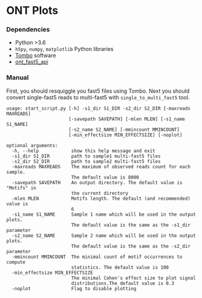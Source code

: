 # ONT Plots

### Dependencies
* Python >3.6
* `h5py`, `numpy`, `matplotlib` Python libraries
* [Tombo](https://github.com/nanoporetech/tombo) software
* [ont_fast5_api](https://github.com/nanoporetech/ont_fast5_api)
### Manual

First, you should resquiggle you fast5 files using Tombo. 
Next you should convert single-fast5 reads to multi-fast5 with `single_to_multi_fast5` tool.

```
usage: start_script.py [-h] -s1_dir S1_DIR -s2_dir S2_DIR [-maxreads MAXREADS]
                       [-savepath SAVEPATH] [-mlen MLEN] [-s1_name S1_NAME]
                       [-s2_name S2_NAME] [-mmincount MMINCOUNT]
                       [-min_effectsize MIN_EFFECTSIZE] [-noplot]

optional arguments:
  -h, --help            show this help message and exit
  -s1_dir S1_DIR        path to sample1 multi-fast5 files
  -s2_dir S2_DIR        path to sample2 multi-fast5 files
  -maxreads MAXREADS    The maximum of observed reads count for each sample.
                        The default value is 8000
  -savepath SAVEPATH    An output directory. The default value is "Motifs" in
                        the current directory
  -mlen MLEN            Motifs length. The default (and recommended) value is
                        6
  -s1_name S1_NAME      Sample 1 name which will be used in the output plots.
                        The default value is the same as the -s1_dir parameter
  -s2_name S2_NAME      Sample 2 name which will be used in the output plots.
                        The default value is the same as the -s2_dir parameter
  -mmincount MMINCOUNT  The minimal count of motif occurrences to compute
                        statistics. The default value is 100
  -min_effectsize MIN_EFFECTSIZE
                        The minimal Cohen's effect size to plot signal
                        distributions.The default value is 0.3
  -noplot               Flag to disable plotting
```
